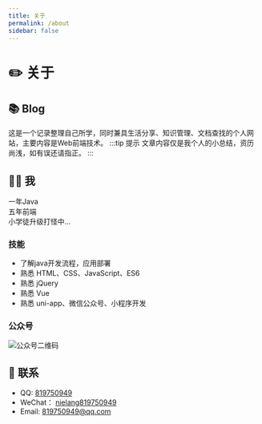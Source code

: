 ```yaml
---
title: 关于
permalink: /about
sidebar: false
---
```


# :pencil2: 关于   

## :books: Blog
这是一个记录整理自己所学，同时兼具生活分享、知识管理、文档查找的个人网站，主要内容是Web前端技术。
:::tip 提示
文章内容仅是我个人的小总结，资历尚浅，如有误还请指正。
:::

## :haircut_man: 我
一年Java  
五年前端  
小学徒升级打怪中...  


### 技能
* 了解java开发流程，应用部署
* 熟悉 HTML、CSS、JavaScript、ES6
* 熟悉 jQuery 
* 熟悉 Vue
* 熟悉 uni-app、微信公众号、小程序开发

### 公众号
<img :src="$withBase('/img/wechat.jpg')" alt="公众号二维码">

## :email: 联系
- QQ: <a href="tencent://message/?uin=819750949&Site=&Menu=yes">819750949</a>
- WeChat： <a href="weixin://">nielang819750949</a>
- Email:  <a href="mailto:819750949@qq.com">819750949@qq.com</a>
